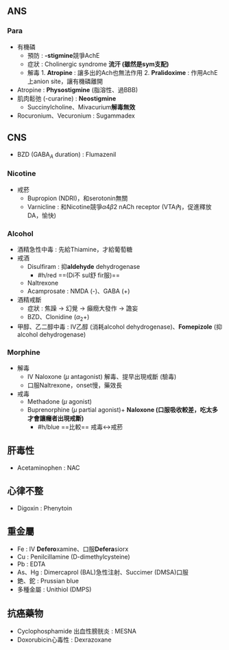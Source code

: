 ## ANS
### Para
- 有機磷
	- 預防 : **-stigmine**競爭AchE
	- 症狀 : Cholinergic syndrome **流汗 (雖然是sym支配)** 
	- 解毒
			1. **Atropine** : 讓多出的Ach也無法作用
			2. **Pralidoxime** : 作用AchE上anion site，讓有機磷離開
- Atropine : **Physostigmine** (脂溶性、過BBB)
- 肌肉鬆弛 (-curarine) : **Neostigmine**
	- Succinylcholine、Mivacurium**解毒無效**
- Rocuronium、Vecuronium : Sugammadex
## CNS
- BZD (GABA$_A$ duration) : Flumazenil
### Nicotine
- 戒菸 
	- Bupropion (NDRI)，和serotonin無關
	- Varnicline : 和Nicotine競爭$\alpha 4 \beta2$ nACh receptor (VTA內，促進釋放DA，愉快)
### Alcohol
- 酒精急性中毒 : 先給Thiamine，才給葡萄糖
- 戒酒
	- Disulfiram  : 抑**aldehyde** dehydrogenase
		- #h/red ==(Di不 sul舒 fir服)==
	- Naltrexone
	- Acamprosate : NMDA (-)、GABA (+)
- 酒精戒斷
	- 症狀 : 焦躁 -> 幻覺 -> 癲癇大發作 -> 譫妄
	- BZD、Clonidine ($\alpha_2 +$)
- 甲醇、乙二醇中毒 : IV乙醇 (消耗alcohol dehydrogenase)、**Fomepizole** (抑alcohol dehydrogenase)
### Morphine
- 解毒
	- IV Naloxone ($\mu$ antagonist) 解毒、提早出現戒斷 (驗毒)
	- 口服Naltrexone，onset慢，藥效長
- 戒毒
	- Methadone  ($\mu$ agonist)
	- Buprenorphine ($\mu$ partial agonist)+ **Naloxone (口服吸收較差，吃太多才會讓癮者出現戒斷)**
		- #h/blue ==比較== 戒毒<->戒菸
## 肝毒性
- Acetaminophen : NAC
## 心律不整
- Digoxin : Phenytoin
## 重金屬
- Fe : IV **Defero**xamine、口服**Defera**siorx
- Cu : Penilcillamine (D-dimethylcysteine)
- Pb : EDTA
- As、Hg : Dimercaprol (BAL)急性注射、Succimer (DMSA)口服
- 銫、鉈 : Prussian blue
- 多種金屬 : Unithiol (DMPS)
## 抗癌藥物
- Cyclophosphamide 出血性膀胱炎 : MESNA
- Doxorubicin心毒性 : Dexrazoxane
